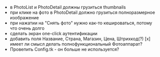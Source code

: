 - в PhotoList и PhotoDetail должны грузиться thumbnails
- при клике на фото в PhotoDetail должно грузиться полноразмерное изображение
- при нажатии на "Снять фото" нужно как-то кешироваться, потому что очень долго
- сделать экран one-click аутентификации
- добавить поля Название, Страна, Магазин, Цена, Штрихкод(?) 
[x] имеет ли смысл делать полнофункциональный Фотоаппарат?
- Провепить Config.tk - он больше не используется?